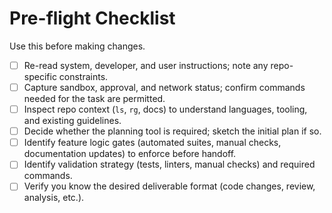 # Pre-flight Checklist

Use this before making changes.

- [ ] Re-read system, developer, and user instructions; note any repo-specific constraints.
- [ ] Capture sandbox, approval, and network status; confirm commands needed for the task are permitted.
- [ ] Inspect repo context (`ls`, `rg`, docs) to understand languages, tooling, and existing guidelines.
- [ ] Decide whether the planning tool is required; sketch the initial plan if so.
- [ ] Identify feature logic gates (automated suites, manual checks, documentation updates) to enforce before handoff.
- [ ] Identify validation strategy (tests, linters, manual checks) and required commands.
- [ ] Verify you know the desired deliverable format (code changes, review, analysis, etc.).
